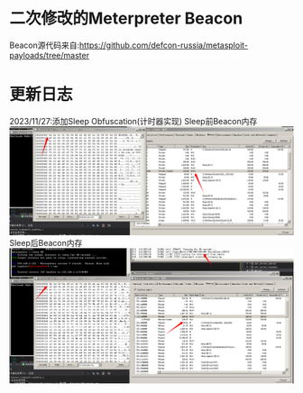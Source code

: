 # 二次修改的Meterpreter Beacon
Beacon源代码来自:https://github.com/defcon-russia/metasploit-payloads/tree/master

# 更新日志
2023/11/27:添加Sleep Obfuscation(计时器实现)
Sleep前Beacon内存
![Sleep前](https://github.com/AXE106/Diy-Meterpreter/blob/main/%E5%9B%BE%E7%89%871.png)
Sleep后Beacon内存
![Sleep后](https://github.com/AXE106/Diy-Meterpreter/blob/main/%E5%9B%BE%E7%89%872.png)
